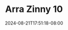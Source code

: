 --- 
title: "Arra Zinny 10"
description: "    Arra Zinny 10 full full vidio terbaru"
date: 2024-08-21T17:51:18-08:00
file_code: "6qqtym4obcuc"
draft: false
cover: "2t5r2tcj5aobdn27.jpg"
tags: ["Arra", "Zinny", "bokep-indo", "bokep-viral", "bokep-ig"]
length: 70
fld_id: "1484139"
foldername: "Arra zinny id telegram"
categories: ["Arra zinny id telegram"]
views: 0
---